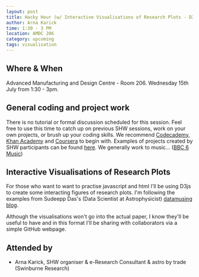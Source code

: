 ```yaml
---
layout: post
title: Hacky Hour (w/ Interactive Visualisations of Research Plots - D3js)
author: Arna Karick
time: 1:30 - 3 PM
location: AMDC 206
category: upcoming
tags: visualisation
---
```


## Where & When

Advanced Manufacturing and Design Centre - Room 206. Wednesday 15th July from 1:30 - 3pm.

## General coding and project work

There is no tutorial or formal discussion scheduled for this
session. Feel free to use this time to catch up on previous SHW
sessions, work on your own projects, or brush up your coding
skills. We recommend [Codecademy](http://www.codecademy.com), [Khan
Academy](https://www.khanacademy.org) and
[Coursera](https://www.coursera.org) to begin with. Examples of
projects created by SHW participants can be found
[here](http://thehackerwithin.github.io/swinburne/links.html). We
generally work to music... ([BBC 6
Music](http://www.bbc.co.uk/6music))


## Interactive Visualisations of Research Plots

For those who want to want to practise javascript and html I'll be
using D3js to create some interacting figures of research plots. I'm
following the examples from Sudeepp Das's (Data Scientist at
Astrophysicist) [datamusing blog](http://datamusing.info).

Although the visualisations won't go into the actual paper, I know
they'll be useful to have and in this format I'll be sharing with collaborators
via a simple GitHub webpage. 


## Attended by

* Arna Karick, SHW organiser & e-Research Consultant & astro by trade (Swinburne Research)
